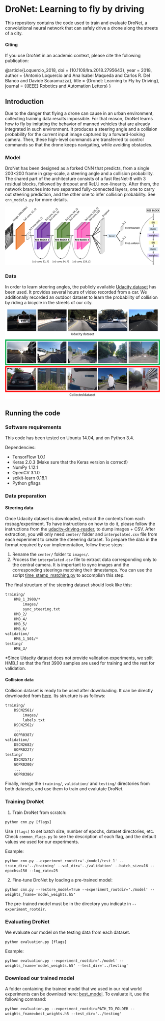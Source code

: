 # DroNet: Learning to fly by driving
This repository contains the code used to train and evaluate DroNet, a convolutional neural network that can safely drive a drone along the streets of a city.

#### Citing

If you use DroNet in an academic context, please cite the following publication:

@article{Loquercio_2018,
	doi = {10.1109/lra.2018.2795643},
	year = 2018,
	author = {Antonio Loquercio and Ana Isabel Maqueda and Carlos R. Del Blanco and Davide Scaramuzza},
	title = {Dronet: Learning to Fly by Driving},
	journal = {{IEEE} Robotics and Automation Letters}
}

## Introduction
Due to the danger that flying a drone can cause in an urban environment, collecting training data results impossible. For that reason, DroNet learns how to fly by imitating the behavior of manned vehicles that are already integrated in such environment. It produces a steering angle and a collision probability for the current input image captured by a forward-looking camera. Then, these high-level commands are transferred to control commands so that the drone keeps navigating, while avoiding obstacles.

### Model
DroNet has been designed as a forked CNN that predicts, from a single 200×200 frame in gray-scale, a steering angle and a collision probability. The shared part of the architecture consists of a fast ResNet-8 with 3 residual blocks, followed by dropout and ReLU non-linearity. After them, the network branches into two separated fully-connected layers, one to carry out steering prediction, and the other one to infer collision probability. See ```cnn_models.py``` for more details.

![architecture](images/architecture.png)

### Data
In order to learn steering angles, the publicly available [Udacity dataset](https://github.com/udacity/self-driving-car/tree/master/datasets/CH2) has been used. It provides several hours of video recorded from a car. We additionally recorded an outdoor dataset to learn the probability of collision by riding a bicycle in the streets of our city.

![dataset](images/dataset.png)

## Running the code

### Software requirements
This code has been tested on Ubuntu 14.04, and on Python 3.4.

Dependencies:
* TensorFlow 1.0.1
* Keras 2.0.3 (Make sure that the Keras version is correct!)
* NumPy 1.12.1
* OpenCV 3.1.0
* scikit-learn 0.18.1
* Python gflags


### Data preparation

#### Steering data
Once Udacity dataset is downloaded, extract the contents from each rosbag/experiment. To have instructions on how to do it, please follow the instructions from the [udacity-driving-reader](https://github.com/rwightman/udacity-driving-reader), to dump images + CSV.
After extraction, you will only need ```center/``` folder and ```interpolated.csv``` file from each experiment to create the steeering dataset.
To prepare the data in the format required by our implementation, follow these steps:

1. Rename the ```center/``` folder to ```images/```.
2. Process the ```interpolated.csv``` file to extract data corresponding only to the central camera. It is important to sync images and the corresponding steerings matching their timestamps. You can use the script [time_stamp_matching.py](data_preprocessing/time_stamp_matching.py) to accomplish this step. 

The final structure of the steering dataset should look like this:
```
training/
    HMB_1_3900/*
        images/
        sync_steering.txt
    HMB_2/
    HMB_4/
    HMB_5/
    HMB_6/
validation/
    HMB_1_501/*
testing/
    HMB_3/
```
*Since Udacity dataset does not provide validation experiments, we split HMB_1 so that the first 3900 samples are used for training and the rest for validation.

#### Collision data
Collision dataset is ready to be used after downloading. It can be directly downloaded from [here](http://rpg.ifi.uzh.ch/data/collision.zip). Its structure is as follows:
```
training/
    DSCN2561/
        images/
        labels.txt
    DSCN2562/
    ...
    GOPR0387/
validation/
    DSCN2682/
    GOPR0227/
testing/
    DSCN2571/
    GOPR0200/
    ...
    GOPR0386/
```

<!--
Additionally, you can find the raw video data used to create the dataset [here](put link!). It could be helpful in case you want to use the dataset in a different way. Note that for all our exeperiments, we resize all videos to the shape 720x960.
videos/*
   DSCN2561.MOV
   DSCN2562.MOV
   ...
   GOPR0387.MP4
-->

Finally, merge the ```training/```, ```validation/``` and ```testing/``` directories from both datasets, and use them to train and evalutate DroNet.


### Training DroNet
1. Train DroNet from scratch:
```
python cnn.py [flags]
```
Use ```[flags]``` to set batch size, number of epochs, dataset directories, etc. Check ```common_flags.py``` to see the description of each flag, and the default values we used for our experiments.

Example:
```
python cnn.py --experiment_rootdir='./model/test_1' --train_dir='../training' --val_dir='../validation' --batch_size=16 --epochs=150 --log_rate=25 
```

2. Fine-tune DroNet by loading a pre-trained model:
```
python cnn.py --restore_model=True --experiment_rootdir='./model' --weights_fname='model_weights.h5'
```
The pre-trained model must be in the directory you indicate in ```--experiment_rootdir```.

### Evaluating DroNet
We evaluate our model on the testing data from each dataset.
```
python evaluation.py [flags]
```
Example:
```
python evaluation.py --experiment_rootdir='./model' --weights_fname='model_weights.h5' --test_dir='../testing' 
```

### Download our trained model 
A folder containing the trained model that we used in our real world experiments can be download here: [best_model](http://rpg.ifi.uzh.ch/data/dronet_model.zip).
To evaluate it, use the following command:
```
python evaluation.py --experiment_rootdir=PATH_TO_FOLDER --weights_fname=best_weights.h5 --test_dir='../testing' 
```

